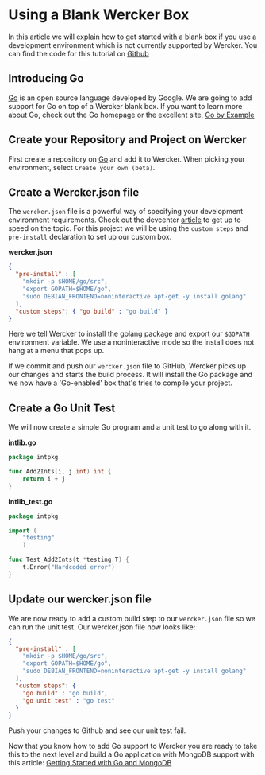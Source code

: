 # Using a Blank Wercker Box

In this article we will explain how to get started with a blank box if you use a development environment which is not currently supported by Wercker.
You can find the code for this tutorial on [Github](https://github.com/mies/gobox)

## Introducing Go
[Go](http://golang.org) is an open source language developed by Google. We are going to add support for Go on top of a Wercker blank box. If you want to learn more about Go, check out the Go homepage or the excellent site, [Go by Example](https://gobyexample.com)

## Create your Repository and Project on Wercker
First create a repository on [Go](http://github.com) and add it to Wercker. When picking your environment, select `Create your own (beta)`.

## Create a Wercker.json file
The `wercker.json` file is a powerful way of specifying your development environment requirements. Check out the devcenter [article](/articles/werckerjson) to get up to speed on the topic. For this project we will be using the `custom steps` and `pre-install` declaration to set up our custom box.

**wercker.json**

``` json
{
  "pre-install" : [
    "mkdir -p $HOME/go/src",
    "export GOPATH=$HOME/go",
    "sudo DEBIAN_FRONTEND=noninteractive apt-get -y install golang"
  ],
  "custom steps": { "go build" : "go build" }
}
```

Here we tell Wercker to install the golang package and export our `$GOPATH` environment variable. We use a noninteractive mode so the install does not hang at a menu that pops up.

If we commit and push our `wercker.json` file to GitHub, Wercker picks up our changes and starts the build process. It will install the Go package and we now have a 'Go-enabled' box that's tries to compile your project.

## Create a Go Unit Test

We will now create a simple Go program and a unit test to go along with it.

**intlib.go**

``` go
package intpkg

func Add2Ints(i, j int) int {
    return i + j
}
```

**intlib_test.go**

``` go
package intpkg

import (
    "testing"
    )

func Test_Add2Ints(t *testing.T) {
    t.Error("Hardcoded error")
}
```


## Update our wercker.json file

We are now ready to add a custom build step to our `wercker.json` file so we can run the unit test. Our wercker.json file now looks like:

``` json
{
  "pre-install" : [
    "mkdir -p $HOME/go/src",
    "export GOPATH=$HOME/go",
    "sudo DEBIAN_FRONTEND=noninteractive apt-get -y install golang"
  ],
  "custom steps": {
    "go build" : "go build",
    "go unit test" : "go test"
  }
}

```

Push your changes to Github and see our unit test fail.

Now that you know how to add Go support to Wercker you are ready to take this to the next level and build a Go application with MongoDB support with this article: [Getting Started with Go and MongoDB](/articles/golang-mongo/)